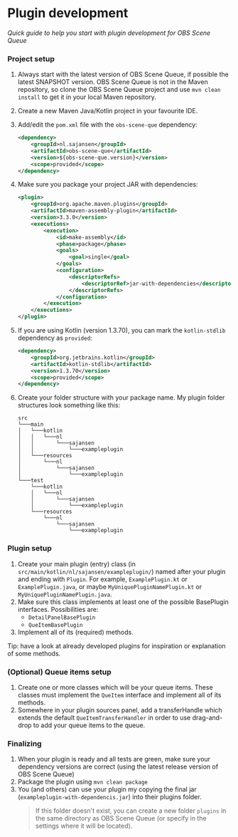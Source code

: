 # Plugin development

_Quick guide to help you start with plugin development for OBS Scene Queue_


### Project setup

1. Always start with the latest version of OBS Scene Queue, if possible the latest SNAPSHOT version. OBS Scene Queue is not in the Maven repository, so clone the OBS Scene Queue project and use `mvn clean install` to get it in your local Maven repository.
1. Create a new Maven Java/Kotlin project in your favourite IDE.

1. Add/edit the `pom.xml` file with the `obs-scene-que` dependency:
    ```xml
    <dependency>
        <groupId>nl.sajansen</groupId>
        <artifactId>obs-scene-que</artifactId>
        <version>${obs-scene-que.version}</version>
        <scope>provided</scope>
    </dependency>
    ```
1. Make sure you package your project JAR with dependencies:
    ```xml
    <plugin>
        <groupId>org.apache.maven.plugins</groupId>
        <artifactId>maven-assembly-plugin</artifactId>
        <version>3.3.0</version>
        <executions>
            <execution>
                <id>make-assembly</id>
                <phase>package</phase>
                <goals>
                    <goal>single</goal>
                </goals>
                <configuration>
                    <descriptorRefs>
                        <descriptorRef>jar-with-dependencies</descriptorRef>
                    </descriptorRefs>
                </configuration>
            </execution>
        </executions>
    </plugin>
    ```
1. If you are using Kotlin (version 1.3.70), you can mark the `kotlin-stdlib` dependency as `provided`: 
    ```xml
    <dependency>
        <groupId>org.jetbrains.kotlin</groupId>
        <artifactId>kotlin-stdlib</artifactId>
        <version>1.3.70</version>
        <scope>provided</scope>
    </dependency>
    ```

1. Create your folder structure with your package name. My plugin folder structures look something like this:
    ```
    src
    └───main
    │   └───kotlin
    │   │   └───nl
    │   │       └───sajansen
    │   │           └───exampleplugin
    │   └───resources
    │       └───nl
    │           └───sajansen
    │               └───exampleplugin
    └───test
        └───kotlin
        │   └───nl
        │       └───sajansen
        │           └───exampleplugin
        └───resources
            └───nl
                └───sajansen
                    └───exampleplugin
   ```

### Plugin setup

1. Create your main plugin (entry) class (in `src/main/kotlin/nl/sajansen/exampleplugin/`) named after your plugin and ending with `Plugin`. For example, `ExamplePlugin.kt` or `ExamplePlugin.java`, or maybe `MyUniquePluginNamePlugin.kt` or `MyUniquePluginNamePlugin.java`.
1. Make sure this class implements at least one of the possible BasePlugin interfaces. Possibilities are:
    - `DetailPanelBasePlugin`
    - `QueItemBasePlugin`
1. Implement all of its (required) methods.

Tip: have a look at already developed plugins for inspiration or explanation of some methods.

### (Optional) Queue items setup

1. Create one or more classes which will be your queue items. These classes must implement the `QueItem` interface and implement all of its methods.
1. Somewhere in your plugin sources panel, add a transferHandle which extends the default `QueItemTransferHandler` in order to use drag-and-drop to add your queue items to the queue.

### Finalizing

1. When your plugin is ready and all tests are green, make sure your dependency versions are correct (using the latest release version of OBS Scene Queue)
1. Package the plugin using `mvn clean package`
1. You (and others) can use your plugin my copying the final jar (`exampleplugin-with-dependencis.jar`) into their plugins folder.
    > If this folder doesn't exist, you can create a new folder `plugins` in the same directory as OBS Scene Queue (or specify in the settings where it will be located).
